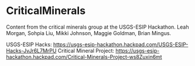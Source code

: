 # CriticalMinerals
Content from the critical minerals group at the USGS-ESIP Hackathon.
Leah Morgan, Sohpia Liu, Mikki Johnson, Maggie Goldman, Brian Mingus.

USGS-ESIP Hacks: https://usgs-esip-hackathon.hackpad.com/USGS-ESIP-Hacks-JvJr6L7MrPU
Critical Mineral Project: https://usgs-esip-hackathon.hackpad.com/Critical-Minerals-Project-ws8Zuxin6mt
